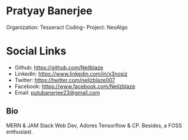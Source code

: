 # Pratyay Banerjee

Organization: Tesseract Coding- Project: NeoAlgo

# Social Links

- Github: https://github.com/Neilblaze
- LinkedIn: https://www.linkedin.com/in/x3nosiz
- Twitter: https://twitter.com/neilzblaze007
- Facebook: https://www.facebook.com/Neilzblaze
- Email: putubanerjee23@gmail.com

## Bio

MERN & JAM Stack Web Dev, Adores Tensorflow & CP. Besides, a FOSS enthusiast.
